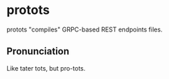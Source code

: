 # protots

protots "compiles" GRPC-based REST endpoints files.

## Pronunciation

Like tater tots, but pro-tots.
